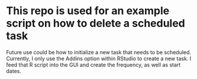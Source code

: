 # This repo is used for an example script on how to delete a scheduled task

Future use could be how to initialize a new task that needs to be scheduled. 
Currently, I only use the Addins option within RStudio to create a new task. 
I feed that R script into the GUI and create the frequency, as well as start dates.
